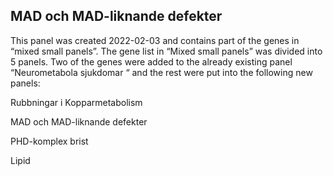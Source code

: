 ## MAD och MAD-liknande defekter
This panel was created 2022-02-03 and contains part of the genes in “mixed small panels”. The gene list in “Mixed small panels” was divided into 5 panels. Two of the genes were added to the already existing panel “Neurometabola sjukdomar “ and the rest were put into the following new panels:

Rubbningar i Kopparmetabolism

MAD och MAD-liknande defekter

PHD-komplex brist

Lipid


